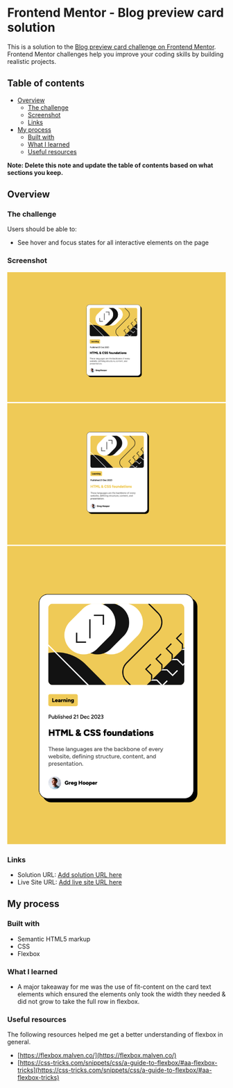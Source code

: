 # Frontend Mentor - Blog preview card solution

This is a solution to the [Blog preview card challenge on Frontend Mentor](https://www.frontendmentor.io/challenges/blog-preview-card-ckPaj01IcS). Frontend Mentor challenges help you improve your coding skills by building realistic projects.

## Table of contents

- [Overview](#overview)
  - [The challenge](#the-challenge)
  - [Screenshot](#screenshot)
  - [Links](#links)
- [My process](#my-process)
  - [Built with](#built-with)
  - [What I learned](#what-i-learned)
  - [Useful resources](#useful-resources)

**Note: Delete this note and update the table of contents based on what sections you keep.**

## Overview

### The challenge

Users should be able to:

- See hover and focus states for all interactive elements on the page

### Screenshot

![](./screenshots/screenshot.png)
![](./screenshots/hover.png)
![](./screenshots/mobile.png)

### Links

- Solution URL: [Add solution URL here](https://your-solution-url.com)
- Live Site URL: [Add live site URL here](https://your-live-site-url.com)

## My process

### Built with

- Semantic HTML5 markup
- CSS
- Flexbox

### What I learned

- A major takeaway for me was the use of fit-content on the card text elements which ensured the elements only took the width they needed & did not grow to take the full row in flexbox.

### Useful resources

The following resources helped me get a better understanding of flexbox in general.

- [https://flexbox.malven.co/](https://flexbox.malven.co/)
- [https://css-tricks.com/snippets/css/a-guide-to-flexbox/#aa-flexbox-tricks](https://css-tricks.com/snippets/css/a-guide-to-flexbox/#aa-flexbox-tricks)
